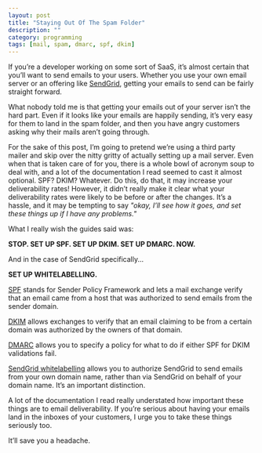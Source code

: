 ```yaml
---
layout: post
title: "Staying Out Of The Spam Folder"
description: ""
category: programming
tags: [mail, spam, dmarc, spf, dkim]
---
```


If you’re a developer working on some sort of SaaS, it’s almost certain that you’ll want to send emails to your users. Whether you use your own email server or an offering like <a href="https://sendgrid.com/">SendGrid</a>, getting your emails to send can be fairly straight forward.

What nobody told me is that getting your emails out of your server isn’t the hard part. Even if it looks like your emails are happily sending, it’s very easy for them to land in the spam folder, and then you have angry customers asking why their mails aren’t going through.

For the sake of this post, I’m going to pretend we’re using a third party mailer and skip over the nitty gritty of actually setting up a mail server. Even when that is taken care of for you, there is a whole bowl of acronym soup to deal with, and a lot of the documentation I read seemed to cast it almost optional. SPF? DKIM? Whatever. Do this, do that, it may increase your deliverability rates! However, it didn’t really make it clear what your deliverability rates were likely to be before or after the changes. It’s a hassle, and it may be tempting to say <em>"okay, I’ll see how it goes, and set these things up if I have any problems."</em>

What I really wish the guides said was:

<strong>STOP. SET UP SPF. SET UP DKIM. SET UP DMARC. NOW.</strong>

And in the case of SendGrid specifically...

<strong>SET UP WHITELABELLING.</strong>

<a href="https://en.wikipedia.org/wiki/Sender_Policy_Framework">SPF</a> stands for Sender Policy Framework and lets a mail exchange verify that an email came from a host that was authorized to send emails from the sender domain.

<a href="https://en.wikipedia.org/wiki/DomainKeys_Identified_Mail">DKIM</a> allows exchanges to verify that an email claiming to be from a certain domain was authorized by the owners of that domain.

<a href="https://en.wikipedia.org/wiki/DMARC">DMARC</a> allows you to specify a policy for what to do if either SPF for DKIM validations fail.

<a href="https://sendgrid.com/docs/User_Guide/Settings/Whitelabel/index.html">SendGrid whitelabelling</a> allows you to authorize SendGrid to send emails from your own domain name, rather than via SendGrid on behalf of your domain name. It’s an important distinction.

A lot of the documentation I read really understated how important these things are to email deliverability. If you’re serious about having your emails land in the inboxes of your customers, I urge you to take these things seriously too.

It’ll save you a headache.